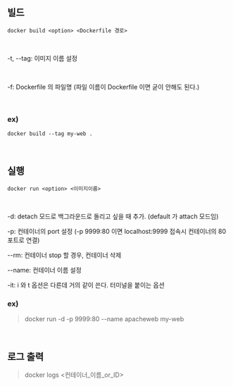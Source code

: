 ## 빌드
```shell
docker build <option> <Dockerfile 경로>
```

<br />

-t, --tag: 이미지 이름 설정

<br />

-f: Dockerfile 의 파일명 (파일 이름이 Dockerfile 이면 굳이 안해도 된다.)

<br />

### ex)
```shell
docker build --tag my-web .
```

<br />

## 실행
```shell
docker run <option> <이미지이름>
```

<br />

-d: detach 모드로 백그라운드로 돌리고 싶을 때 추가. (default 가 attach 모드임)

-p: 컨테이너의 port 설정 (-p 9999:80 이면 localhost:9999 접속시 컨테이너의 80 포트로 연결)

--rm: 컨테이너 stop 할 경우, 컨테이너 삭제 

--name: 컨테이너 이름 설정

-it: i 와 t 옵션은 다른데 거의 같이 쓴다. 터미널을 붙이는 옵션

### ex)
> docker run -d -p 9999:80 --name apacheweb my-web

<br />

## 로그 출력
> docker logs <컨테이너_이름_or_ID>

